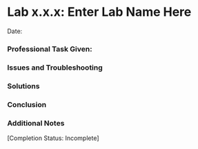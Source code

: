 # Lab x.x.x: Enter Lab Name Here
Date:

### Professional Task Given:

### Issues and Troubleshooting

### Solutions

### Conclusion

### Additional Notes

[Completion Status: Incomplete]
